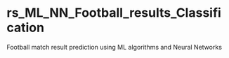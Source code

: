 # rs_ML_NN_Football_results_Classification
Football match result prediction using ML algorithms and Neural Networks
